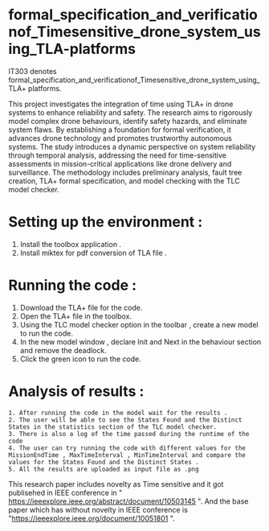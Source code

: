 # formal_specification_and_verificationof_Timesensitive_drone_system_using_TLA-platforms

IT303 denotes formal_specification_and_verificationof_Timesensitive_drone_system_using_TLA+ platforms.

This project investigates the integration of time using TLA+ in drone systems to enhance reliability and safety. The research aims to rigorously model complex drone behaviours, identify safety hazards, and eliminate system flaws. By establishing a foundation for formal verification, it advances drone technology and promotes trustworthy autonomous systems. The study introduces a dynamic perspective on system reliability through temporal analysis, addressing the need for time-sensitive assessments in mission-critical applications like drone delivery and surveillance. The methodology includes preliminary analysis, fault tree creation, TLA+ formal specification, and model checking with the TLC model checker.

# Setting up the environment :

  1. Install the toolbox application .
  2. Install miktex for pdf conversion of TLA file .

# Running the code : 
  1. Download the TLA+ file for the code.
  2. Open the TLA+ file in the toolbox.
  3. Using the TLC model checker option in the toolbar , create a new model to run the code.
  4. In the new model window , declare Init and Next in the behaviour section and remove the deadlock.
  5. Click the green icon to run the code.

# Analysis of results :
    1. After running the code in the model wait for the results .
    2. The user will be able to see the States Found and the Distinct States in the statistics section of the TLC model checker.
    3. There is also a log of the time passed during the runtime of the code
    4. The user can try running the code with different values for the MissionEndTime , MaxTimeInterval , MinTimeInterval and compare the values for the States Found and the Distinct States .
    5. All the results are uploaded as input file as .png

This research paper includes novelty as Time sensitive and it got publisehed in IEEE conference in " https://ieeexplore.ieee.org/abstract/document/10503145 ". And the base paper which has without novelty in IEEE conference is "https://ieeexplore.ieee.org/document/10051801 ".
